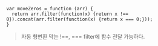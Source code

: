 	var moveZeros = function (arr) {
	  return arr.filter(function(x) {return x !== 0}).concat(arr.filter(function(x) {return x === 0;}));
	}
> 자동 형변환 막는 !==, ===
> filter에 함수 전달 가능하다.
